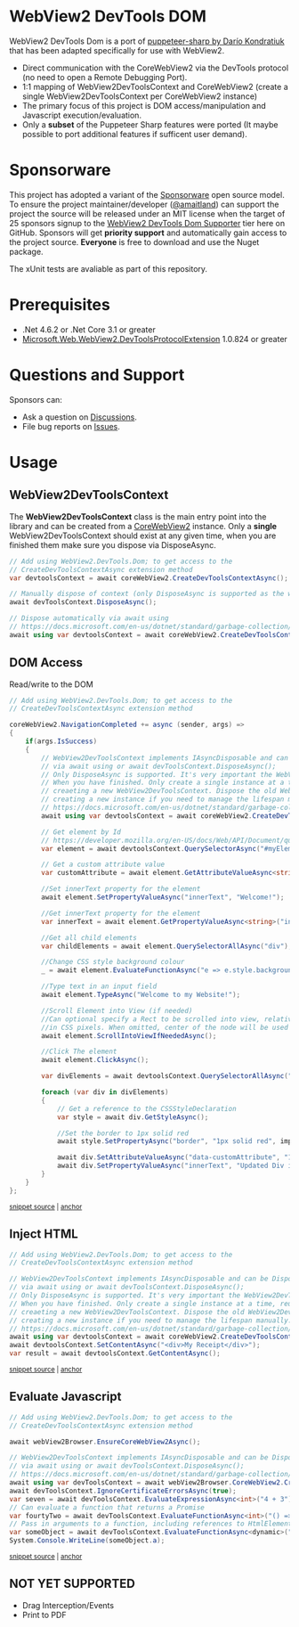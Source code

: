 # WebView2 DevTools DOM

WebView2 DevTools Dom is a port of [puppeteer-sharp by Darío Kondratiuk](https://github.com/hardkoded/puppeteer-sharp) that has been adapted specifically for use with WebView2.
- Direct communication with the CoreWebView2 via the DevTools protocol (no need to open a Remote Debugging Port).
- 1:1 mapping of WebView2DevToolsContext and CoreWebView2 (create a single WebView2DevToolsContext per CoreWebView2 instance)
- The primary focus of this project is DOM access/manipulation and Javascript execution/evaluation.
- Only a **subset** of the Puppeteer Sharp features were ported (It maybe possible to port additional features if sufficent user demand).

# Sponsorware

This project has adopted a variant of the [Sponsorware](https://github.com/sponsorware/docs) open source model. To ensure the project maintainer/developer ([@amaitland](https://github.com/amaitland))
can support the project the source will be released under an MIT license when the target of 25 sponsors signup to the [WebView2 DevTools Dom Supporter](https://github.com/sponsors/amaitland/)
tier here on GitHub. Sponsors will get **priority support** and automatically gain access to the project source. **Everyone** is free to download and use the Nuget package.

The xUnit tests are avaliable as part of this repository. 

# Prerequisites

 * .Net 4.6.2 or .Net Core 3.1 or greater
 * [Microsoft.Web.WebView2.DevToolsProtocolExtension](https://www.nuget.org/packages/Microsoft.Web.WebView2.DevToolsProtocolExtension/) 1.0.824 or greater

# Questions and Support

Sponsors can:

* Ask a question on [Discussions](https://github.com/ChromiumDotNet/WebView2.DevTools.Dom/discussions).
* File bug reports on [Issues](https://github.com/ChromiumDotNet/WebView2.DevTools.Dom/issues).

# Usage

## WebView2DevToolsContext

The **WebView2DevToolsContext** class is the main entry point into the library and can be created from a
[CoreWebView2](https://docs.microsoft.com/en-us/dotnet/api/microsoft.web.webview2.core.corewebview2) instance.
Only a **single** WebView2DevToolsContext should exist at any given time, when you are finished them make sure you
dispose via DisposeAsync.

```c#
// Add using WebView2.DevTools.Dom; to get access to the
// CreateDevToolsContextAsync extension method
var devtoolsContext = await coreWebView2.CreateDevToolsContextAsync();

// Manually dispose of context (only DisposeAsync is supported as the whole API is async)
await devToolsContext.DisposeAsync();
```

```c#
// Dispose automatically via await using
// https://docs.microsoft.com/en-us/dotnet/standard/garbage-collection/implementing-disposeasync#using-async-disposable
await using var devtoolsContext = await coreWebView2.CreateDevToolsContextAsync();
```

## DOM Access

Read/write to the DOM
<!-- snippet: QuerySelector -->
<a id='snippet-queryselector'></a>
```cs
// Add using WebView2.DevTools.Dom; to get access to the
// CreateDevToolsContextAsync extension method

coreWebView2.NavigationCompleted += async (sender, args) =>
{
    if(args.IsSuccess)
    {
        // WebView2DevToolsContext implements IAsyncDisposable and can be Disposed
        // via await using or await devToolsContext.DisposeAsync();
        // Only DisposeAsync is supported. It's very important the WebView2DevToolsContext is Disposed
        // When you have finished. Only create a single instance at a time, reuse an instance rather than
        // creaeting a new WebView2DevToolsContext. Dispose the old WebView2DevToolsContext instance before
        // creating a new instance if you need to manage the lifespan manually.
        // https://docs.microsoft.com/en-us/dotnet/standard/garbage-collection/implementing-disposeasync#using-async-disposable
        await using var devtoolsContext = await coreWebView2.CreateDevToolsContextAsync();

        // Get element by Id
        // https://developer.mozilla.org/en-US/docs/Web/API/Document/querySelector
        var element = await devtoolsContext.QuerySelectorAsync("#myElementId");

        // Get a custom attribute value
        var customAttribute = await element.GetAttributeValueAsync<string>("data-customAttribute");

        //Set innerText property for the element
        await element.SetPropertyValueAsync("innerText", "Welcome!");

        //Get innerText property for the element
        var innerText = await element.GetPropertyValueAsync<string>("innerText");

        //Get all child elements
        var childElements = await element.QuerySelectorAllAsync("div");

        //Change CSS style background colour
        _ = await element.EvaluateFunctionAsync("e => e.style.backgroundColor = 'yellow'");

        //Type text in an input field
        await element.TypeAsync("Welcome to my Website!");

        //Scroll Element into View (if needed)
        //Can optional specify a Rect to be scrolled into view, relative to the node's border box,
        //in CSS pixels. When omitted, center of the node will be used
        await element.ScrollIntoViewIfNeededAsync();

        //Click The element
        await element.ClickAsync();

        var divElements = await devtoolsContext.QuerySelectorAllAsync("div");

        foreach (var div in divElements)
        {
            // Get a reference to the CSSStyleDeclaration
            var style = await div.GetStyleAsync();

            //Set the border to 1px solid red
            await style.SetPropertyAsync("border", "1px solid red", important: true);

            await div.SetAttributeValueAsync("data-customAttribute", "123");
            await div.SetPropertyValueAsync("innerText", "Updated Div innerText");
        }
    }
};
```
<sup><a href='/WebView2.DevTools.Dom.Tests/QuerySelectorTests/DevToolsContextQuerySelectorTests.cs#L20-L84' title='Snippet source file'>snippet source</a> | <a href='#snippet-queryselector' title='Start of snippet'>anchor</a></sup>
<!-- endSnippet -->

## Inject HTML
<!-- snippet: SetContentAsync -->
<a id='snippet-setcontentasync'></a>
```cs
// Add using WebView2.DevTools.Dom; to get access to the
// CreateDevToolsContextAsync extension method

// WebView2DevToolsContext implements IAsyncDisposable and can be Disposed
// via await using or await devToolsContext.DisposeAsync();
// Only DisposeAsync is supported. It's very important the WebView2DevToolsContext is Disposed
// When you have finished. Only create a single instance at a time, reuse an instance rather than
// creaeting a new WebView2DevToolsContext. Dispose the old WebView2DevToolsContext instance before
// creating a new instance if you need to manage the lifespan manually.
// https://docs.microsoft.com/en-us/dotnet/standard/garbage-collection/implementing-disposeasync#using-async-disposable
await using var devtoolsContext = await coreWebView2.CreateDevToolsContextAsync();
await devtoolsContext.SetContentAsync("<div>My Receipt</div>");
var result = await devtoolsContext.GetContentAsync();
```
<sup><a href='/WebView2.DevTools.Dom.Tests/DevToolsContextTests/SetContentTests.cs#L22-L37' title='Snippet source file'>snippet source</a> | <a href='#snippet-setcontentasync' title='Start of snippet'>anchor</a></sup>
<!-- endSnippet -->

## Evaluate Javascript

<!-- snippet: Evaluate -->
<a id='snippet-evaluate'></a>
```cs
// Add using WebView2.DevTools.Dom; to get access to the
// CreateDevToolsContextAsync extension method

await webView2Browser.EnsureCoreWebView2Async();

// WebView2DevToolsContext implements IAsyncDisposable and can be Disposed
// via await using or await devToolsContext.DisposeAsync();
// https://docs.microsoft.com/en-us/dotnet/standard/garbage-collection/implementing-disposeasync#using-async-disposable
await using var devToolsContext = await webView2Browser.CoreWebView2.CreateDevToolsContextAsync();
await devToolsContext.IgnoreCertificateErrorsAsync(true);
var seven = await devToolsContext.EvaluateExpressionAsync<int>("4 + 3");
// Can evaluate a function that returns a Promise
var fourtyTwo = await devToolsContext.EvaluateFunctionAsync<int>("() => Promise.resolve(42)");
// Pass in arguments to a function, including references to HtmlElements and JavascriptHandles
var someObject = await devToolsContext.EvaluateFunctionAsync<dynamic>("(value) => ({a: value})", 5);
System.Console.WriteLine(someObject.a);
```
<sup><a href='/WebView2.DevTools.Dom.Tests/QuerySelectorTests/ElementHandleQuerySelectorEvalTests.cs#L17-L35' title='Snippet source file'>snippet source</a> | <a href='#snippet-evaluate' title='Start of snippet'>anchor</a></sup>
<!-- endSnippet -->

## NOT YET SUPPORTED
- Drag Interception/Events
- Print to PDF

